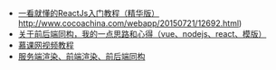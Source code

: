 * [一看就懂的ReactJs入门教程（精华版）]()http://www.cocoachina.com/webapp/20150721/12692.html)
* [关于前后端同构，我的一点思路和心得（vue、nodejs、react、模版）](http://www.cnblogs.com/kenkofox/p/7015795.html?hmsr=toutiao.io&utm_medium=toutiao.io&utm_source=toutiao.io)
* [慕课网视频教程](http://www.imooc.com/course/list?c=reactjs)
* [服务端渲染、前端渲染、前后端同构](http://blog.csdn.net/shelly1072/article/details/55668908)
